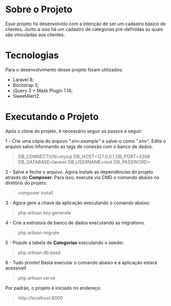 # Sobre o Projeto

Esse projeto foi desenvolvido com a intenção de ser um cadastro básico de clientes. Junto a isso há um cadastro de categorias pré-definidas as quais são vinculadas aos clientes.

# Tecnologias
Para o desenvolvimento desse projeto foram utilizados:
- Laravel 8;
- Bootstrap 5;
- jQuery 3 + Mask Plugin 1.14;
- SweetAlert2.

# Executando o Projeto
Após o clone do projeto, é necessário seguir os passos a seguir:

1 - Crie uma cópia do arquivo *".env.example"* e salve-o como *".env"*. Edite o arquivo salvo informando as tags de conexão com o banco de dados.
>DB_CONNECTION=mysql
DB_HOST=127.0.0.1
DB_PORT=3306
DB_DATABASE=laravel
DB_USERNAME=root
DB_PASSWORD=

2 - Salve e feche o arquivo. Agora instale as dependências do projeto através do **Composer**. Para isso, execute via CMD o comando abaixo no diretório do projeto.
>composer install

3 - Agora gere a chave da aplicação executando o comando abaixo:
>php artisan key:generate

4 - Crie a estrutura de banco de dados executando as migrations.
>php artisan migrate

5 - Popule a tabela de **Categorias** executando o seeder.
>php artisan db:seed

6 - Tudo pronto! Basta executar o comando abaixo e a aplicação estará acessível!
>php artisan serve
 
 Por padrão, o projeto é iniciado no endereço:
 >http://localhost:8000